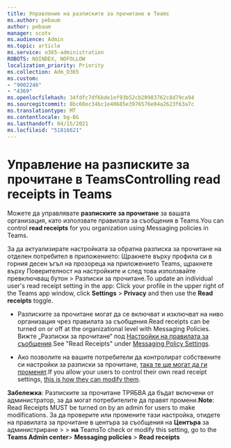 ```yaml
---
title: Управление на разписките за прочитане в Teams
ms.author: pebaum
author: pebaum
manager: scotv
ms.audience: Admin
ms.topic: article
ms.service: o365-administration
ROBOTS: NOINDEX, NOFOLLOW
localization_priority: Priority
ms.collection: Adm_O365
ms.custom:
- "9002246"
- "4369"
ms.openlocfilehash: 34fdfc7df6bde1ef93b52cb20983762c8d79ca94
ms.sourcegitcommit: 8bc60ec34bc1e40685e3976576e04a2623f63a7c
ms.translationtype: MT
ms.contentlocale: bg-BG
ms.lasthandoff: 04/15/2021
ms.locfileid: "51816621"
---
```

# <a name="controlling-read-receipts-in-teams"></a><span data-ttu-id="17a7d-102">Управление на разписките за прочитане в Teams</span><span class="sxs-lookup"><span data-stu-id="17a7d-102">Controlling read receipts in Teams</span></span>

<span data-ttu-id="17a7d-103">Можете да управлявате **разписките за прочитане** за вашата организация, като използвате правилата за съобщения в Teams.</span><span class="sxs-lookup"><span data-stu-id="17a7d-103">You can control **read receipts** for you organization using Messaging policies in Teams.</span></span>

<span data-ttu-id="17a7d-104">За да актуализирате настройката за обратна разписка за прочитане на отделен потребител в приложението: Щракнете върху профила си в горния десен ъгъл на прозореца на приложението Teams, щракнете върху Поверителност на настройките и след това използвайте превключващ бутон  >   Разписки за  прочитане.</span><span class="sxs-lookup"><span data-stu-id="17a7d-104">To update an individual user's read receipt setting in the app: Click your profile in the upper right of the Teams app window, click **Settings** > **Privacy** and then use the **Read receipts** toggle.</span></span>

- <span data-ttu-id="17a7d-105">Разписките за прочитане могат да се включват и изключват на ниво организация чрез правилата за съобщения.</span><span class="sxs-lookup"><span data-stu-id="17a7d-105">Read receipts can be turned on or off at the organizational level with Messaging Policies.</span></span> <span data-ttu-id="17a7d-106">Вижте „Разписки за прочитане“ под [Настройки на правилата за съобщения](https://docs.microsoft.com/microsoftteams/messaging-policies-in-teams#messaging-policy-settings).</span><span class="sxs-lookup"><span data-stu-id="17a7d-106">See "Read Receipts" under [Messaging Policy Settings](https://docs.microsoft.com/microsoftteams/messaging-policies-in-teams#messaging-policy-settings).</span></span>

- <span data-ttu-id="17a7d-107">Ако позволите на вашите потребители да контролират собствените си настройки за разписки за прочитане, [така те ще могат да ги променят](https://docs.microsoft.com/microsoftteams/messaging-policies-in-teams#messaging-policy-settings).</span><span class="sxs-lookup"><span data-stu-id="17a7d-107">If you allow your users to control their own read receipt settings, [this is how they can modify them](https://docs.microsoft.com/microsoftteams/messaging-policies-in-teams#messaging-policy-settings).</span></span> 

<span data-ttu-id="17a7d-108">**Забележка**: Разписките за прочитане ТРЯБВА да бъдат включени от администратор, за да могат потребителите да правят промени.</span><span class="sxs-lookup"><span data-stu-id="17a7d-108">**Note**: Read Receipts MUST be turned on by an admin for users to make modifications.</span></span> <span data-ttu-id="17a7d-109">За да проверите или промените тази настройка, отидете на правилата за прочитане в центъра за съобщения на **Центъра** за администриране >    >  **на** Teams</span><span class="sxs-lookup"><span data-stu-id="17a7d-109">To check or modify this setting, go to the **Teams Admin center**> **Messaging policies** > **Read receipts**</span></span>
